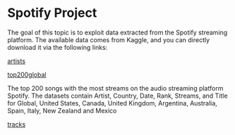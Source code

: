 <h1> Spotify Project </h1>

The goal of this topic is to exploit data extracted from the Spotify streaming platform. The available data comes from Kaggle, and you can directly download it via the following links:

[artists](https://www.kaggle.com/datasets/rolanddutauziet/dataset-projet-spotify?select=artists.csv)

[top200global](https://www.kaggle.com/datasets/rolanddutauziet/dataset-projet-spotify?select=spotify_top200_global.csv)

The top 200 songs with the most streams on the audio streaming platform Spotify. The datasets contain Artist, Country, Date, Rank, Streams, and Title for Global, United States, Canada, United Kingdom, Argentina, Australia, Spain, Italy, New Zealand and Mexico

[tracks](https://www.kaggle.com/datasets/rolanddutauziet/dataset-projet-spotify?select=tracks.csv)
